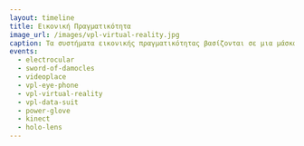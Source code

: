 ```yaml
---
layout: timeline 
title: Εικονική Πραγματικότητα 
image_url: /images/vpl-virtual-reality.jpg
caption: Τα συστήματα εικονικής πραγματικότητας βασίζονται σε μια μάσκα που παρακολουθεί την κίνηση του κεφαλιού, ώστε να ενημερώνει σε πραγματικό χρόνο την εικόνα που προβάλεται στα μάτια και συνήθως συνοδεύονται από συσκευές εισόδου που καταγράφουν τις κινήσεις των χεριών ή και όλου του σώματος, ανάλογα με το πεδίο εφαρμογής. 
events:
  - electrocular 
  - sword-of-damocles 
  - videoplace
  - vpl-eye-phone
  - vpl-virtual-reality
  - vpl-data-suit
  - power-glove
  - kinect
  - holo-lens
---
```


